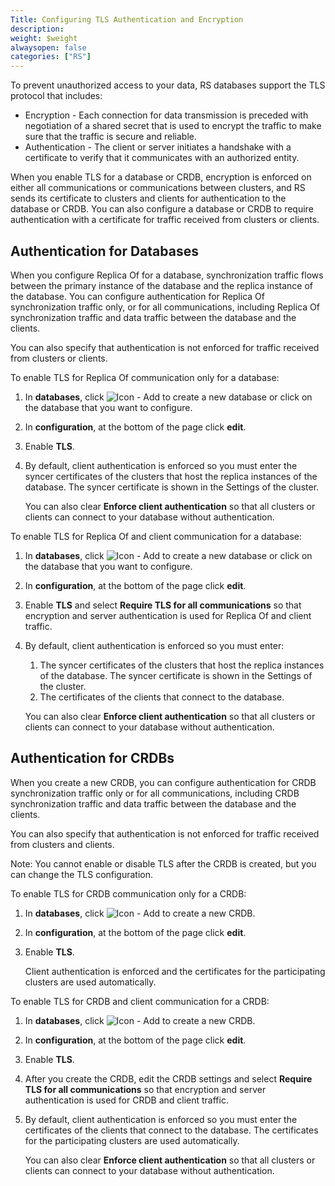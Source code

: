 ```yaml
---
Title: Configuring TLS Authentication and Encryption
description: 
weight: $weight
alwaysopen: false
categories: ["RS"]
---
```

To prevent unauthorized access to your data, RS databases support the TLS protocol that includes:

* Encryption - Each connection for data transmission is preceded with negotiation of a shared secret that is used to encrypt the traffic to make sure that the traffic is secure and reliable.
* Authentication - The client or server initiates a handshake with a certificate to verify that it communicates with an authorized entity.

When you enable TLS for a database or CRDB, encryption is enforced on either all communications or communications between clusters, and RS sends its certificate to clusters and clients for authentication to the database or CRDB. You can also configure a database or CRDB to require authentication with a certificate for traffic received from clusters or clients.

## Authentication for Databases

When you configure Replica Of for a database, synchronization traffic flows between the primary instance of the database and the replica instance of the database. You can configure authentication for Replica Of synchronization traffic only, or for all communications, including Replica Of synchronization traffic and data traffic between the database and the clients.

You can also specify that authentication is not enforced for traffic received from clusters or clients.

To enable TLS for Replica Of communication only for a database:

1. In **databases**, click ![Icon - Add](/images/rs/icon_add.png) to create a new 
   database or click on the database that you want to configure.
1. In **configuration**, at the bottom of the page click **edit**.
1. Enable **TLS**.
1. By default, client authentication is enforced so you must enter the syncer certificates of the clusters that host the replica instances of the database. The syncer certificate is shown in the Settings of the cluster.

    You can also clear **Enforce client authentication** so that all clusters or 
    clients can connect to your database without authentication.

To enable TLS for Replica Of and client communication for a database:

1. In **databases**, click ![Icon - Add](/images/rs/icon_add.png) to create a new database or click on the database that you want to configure.
1. In **configuration**, at the bottom of the page click **edit**.
1. Enable **TLS** and select **Require TLS for all communications** so that encryption and server authentication is used for Replica Of and client traffic.
1. By default, client authentication is enforced so you must enter:
    1. The syncer certificates of the clusters that host the replica instances of the database. The syncer certificate is shown in the Settings of the cluster.
    1. The certificates of the clients that connect to the database.

    You can also clear **Enforce client authentication** so that all clusters or clients can connect to your database without authentication.

## Authentication for CRDBs

When you create a new CRDB, you can configure authentication for CRDB synchronization traffic only or for all communications, including CRDB synchronization traffic and data traffic between the database and the clients.

You can also specify that authentication is not enforced for traffic received from clusters and clients.

Note: You cannot enable or disable TLS after the CRDB is created, but you can change the TLS configuration.

To enable TLS for CRDB communication only for a CRDB:

1. In **databases**, click ![Icon - Add](/images/rs/icon_add.png)  to create a new CRDB.
1. In **configuration**, at the bottom of the page click **edit**.
1. Enable **TLS**.

    Client authentication is enforced and the certificates for the participating clusters are used automatically.

To enable TLS for CRDB and client communication for a CRDB:

1. In **databases**, click ![Icon - Add](/images/rs/icon_add.png) to create a new CRDB.
1. In **configuration**, at the bottom of the page click **edit**.
1. Enable **TLS**.
1. After you create the CRDB, edit the CRDB settings and select **Require TLS for all communications** so that encryption and server authentication is used for CRDB and client traffic.
1. By default, client authentication is enforced so you must enter the certificates of the clients that connect to the database. The certificates for the participating clusters are used automatically.

    You can also clear **Enforce client authentication** so that all clusters or clients can connect to your database without authentication.